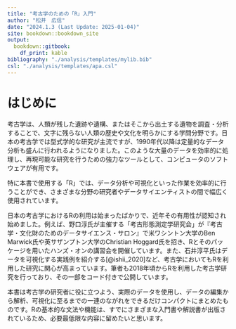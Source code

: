 ```yaml
---
title: "考古学のための「R」入門"
author: "松井　広信"
date: "2024.1.3 (Last Update: 2025-01-04)"
site: bookdown::bookdown_site
output:
  bookdown::gitbook:
    df_print: kable
bibliography: "./analysis/templates/mylib.bib"
csl: "./analysis/templates/apa.csl"
---
```








# はじめに

考古学は、人類が残した遺跡や遺構、またはそこから出土する遺物を調査・分析することで、文字に残らない人類の歴史や文化を明らかにする学問分野です。日本の考古学では型式学的な研究が主流ですが、1990年代以降は定量的なデータ分析も盛んに行われるようになりました。このような大量のデータを効率的に処理し、再現可能な研究を行うための強力なツールとして、コンピュータのソフトウェアが有用です。

特に本書で使用する「R」では、データ分析や可視化といった作業を効率的に行うことができ、さまざまな分野の研究者やデータサイエンティストの間で幅広く使用されています。

日本の考古学におけるRの利用は始まったばかりで、近年その有用性が認知され始めました。例えば、野口淳氏が主催する「考古形態測定学研究会」が『考古学・文化財のためのデータサイエンス・サロン』で米ワシントン大学のBen Marwick氏や英サザンプトン大学のChristian Hoggard氏を招き、Rとそのパッケージを用いたハンズ・オンの講習会を開催しています。また、石井淳平氏はデータを可視化する実践例を紹介する[@ishii_2020]など、考古学においてもRを利用した研究に関心が高まっています。筆者も2018年頃からRを利用した考古学研究を行っており、その一部をコード付きで公開しています。

本書は考古学の研究者に役に立つよう、実際のデータを使用し、データの編集から解析、可視化に至るまでの一連のながれをできるだけコンパクトにまとめたものです。Rの基本的な文法や機能は、すでにさまざまな入門書や解説書が出版されているため、必要最低限な内容に留めたいと思います。


